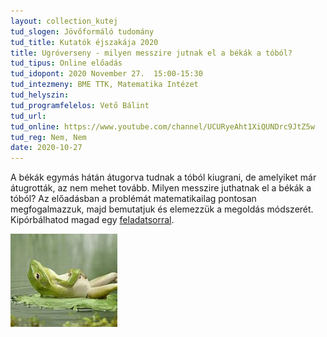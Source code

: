 ```yaml
---
layout: collection_kutej
tud_slogen: Jövőformáló tudomány
tud_title: Kutatók éjszakája 2020
title: Ugróverseny - milyen messzire jutnak el a békák a tóból?
tud_tipus: Online előadás
tud_idopont: 2020 November 27.  15:00-15:30
tud_intezmeny: BME TTK, Matematika Intézet
tud_helyszin:
tud_programfelelos: Vető Bálint
tud_url:
tud_online: https://www.youtube.com/channel/UCURyeAht1XiQUNDrc9JtZ5w
tud_reg: Nem, Nem
date: 2020-10-27
---
```

 
A békák egymás hátán átugorva tudnak a tóból kiugrani, de amelyiket már átugrották, az nem mehet tovább. Milyen messzire juthatnak el a békák a tóból? Az előadásban a problémát matematikailag pontosan megfogalmazzuk, majd bemutatjuk és elemezzük a megoldás módszerét.
Kipórbálhatod magad egy <a href="https://docs.google.com/forms/d/e/1FAIpQLScvBEjSfzI3u17yaGU59fYsGBQVG1-hGbYYnzDS56DpyZdshQ/viewform">feladatsorral</a>.


<img src="images/beka.jpg" max-width="500" class="center">
